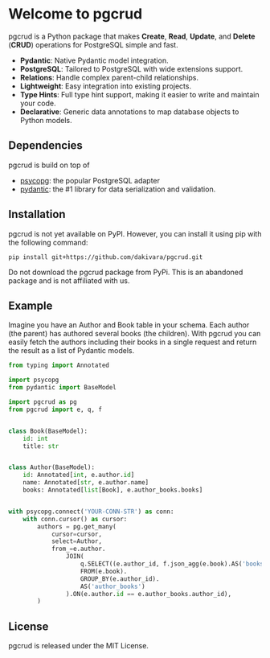 # Welcome to pgcrud

pgcrud is a Python package that makes **Create**, **Read**, **Update**, and **Delete** (**CRUD**) operations for PostgreSQL simple and fast. 

- **Pydantic**: Native Pydantic model integration.
- **PostgreSQL**: Tailored to PostgreSQL with wide extensions support.
- **Relations**: Handle complex parent-child relationships.
- **Lightweight**: Easy integration into existing projects.
- **Type Hints**: Full type hint support, making it easier to write and maintain your code.
- **Declarative**: Generic data annotations to map database objects to Python models.

## Dependencies

pgcrud is build on top of

- [psycopg](https://www.psycopg.org): the popular PostgreSQL adapter
- [pydantic](https://docs.pydantic.dev/latest/): the #1 library for data serialization and validation.

## Installation

pgcrud is not yet available on PyPI. However, you can install it using pip with the following command:

```
pip install git+https://github.com/dakivara/pgcrud.git
```

Do not download the pgcrud package from PyPi. This is an abandoned package and is not affiliated with us.


## Example

Imagine you have an Author and Book table in your schema. Each author (the parent) has authored several books (the children). 
With pgcrud you can easily fetch the authors including their books in a single request and return the result as a list of Pydantic models.

```python
from typing import Annotated

import psycopg
from pydantic import BaseModel

import pgcrud as pg
from pgcrud import e, q, f


class Book(BaseModel):
    id: int
    title: str


class Author(BaseModel):
    id: Annotated[int, e.author.id]                     
    name: Annotated[str, e.author.name]                 
    books: Annotated[list[Book], e.author_books.books]


with psycopg.connect('YOUR-CONN-STR') as conn:
    with conn.cursor() as cursor:
        authors = pg.get_many(
            cursor=cursor,
            select=Author,   
            from_=e.author.
                JOIN(
                    q.SELECT((e.author_id, f.json_agg(e.book).AS('books'))).
                    FROM(e.book).
                    GROUP_BY(e.author_id).
                    AS('author_books')
                ).ON(e.author.id == e.author_books.author_id),
        )
```

## License

pgcrud is released under the MIT License.
